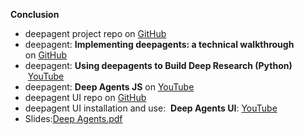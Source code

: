 **Conclusion**

*   deepagent project repo on [GitHub](https://github.com/langchain-ai/deepagents)
*   deepagent: **Implementing deepagents: a technical walkthrough** on [GitHub](https://www.youtube.com/watch?v=TTMYJAw5tiA)
*   deepagent: **Using deepagents to Build Deep Research (Python)**  [YouTube](https://www.youtube.com/watch?v=geTtqyFnyHA)
*   deepagent: **Deep Agents JS** on [YouTube](https://www.youtube.com/watch?v=qMe7P8NU6BU)
*   deepagent UI repo on [GitHub](https://github.com/langchain-ai/deep-agents-ui)
*   deepagent UI installation and use:  **Deep Agents UI**: [YouTube](https://www.youtube.com/watch?v=0CE_BhdnZZI)
*   Slides:[Deep Agents.pdf](https://files.cdn.thinkific.com/file_uploads/967498/attachments/9ce/d1c/628/Deep_Agents.pdf)
